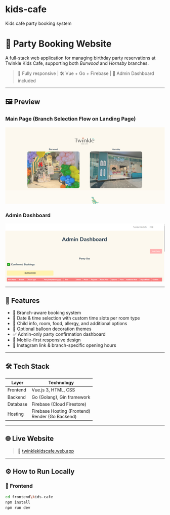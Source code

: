 # kids-cafe
Kids cafe party booking system 

# 🎉 Party Booking Website

A full-stack web application for managing birthday party reservations at Twinkle Kids Cafe, supporting both *Burwood* and *Hornsby* branches.

> 📱 Fully responsive | 🛠️ Vue + Go + Firebase | 🎈 Admin Dashboard included

---

## 🖼️ Preview

### Main Page  (Branch Selection Flow on Landing Page)
![Main Page](./screenshots/main-page.png)

### Admin Dashboard  
![Admin Dashboard](./screenshots/admin-dashboard.png)

---

## 🚀 Features

- 📍 Branch-aware booking system
- 📅 Date & time selection with custom time slots per room type
- 🧒 Child info, room, food, allergy, and additional options
- 🎈 Optional balloon decoration themes
- ✅ Admin-only party confirmation dashboard
- 📱 Mobile-first responsive design
- 🔗 Instagram link & branch-specific opening hours

---

## 🛠️ Tech Stack

| Layer      | Technology                |
|------------|---------------------------|
| Frontend   | Vue.js 3, HTML, CSS       |
| Backend    | Go (Golang), Gin framework|
| Database   | Firebase (Cloud Firestore)|
| Hosting    | Firebase Hosting (Frontend)<br>Render (Go Backend) |

---

## 🌐 Live Website

> 🔗 [twinklekidscafe.web.app](https://kids-cafe-booking-project.web.app/)

---

## ⚙️ How to Run Locally

### 🔧 Frontend

```bash
cd frontend\kids-cafe
npm install
npm run dev
